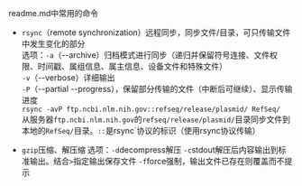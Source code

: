 readme.md中常用的命令   
- `rsync`（remote synchronization）远程同步，同步文件/目录，可只传输文件中发生变化的部分   
选项：`-a`（--archive）归档模式进行同步（递归并保留符号连接、文件权限、时间戳、属组信息、属主信息、设备文件和特殊文件）   
    `-v`（--verbose）详细输出    
    `-P`（--partial --progress），保留部分传输的文件（中断后可继续）、显示传输进度   
`rsync -avP ftp.ncbi.nlm.nih.gov::refseq/release/plasmid/ RefSeq/`    
从服务器`ftp.ncbi.nlm.nih.gov`的`refseq/release/plasmid/`目录同步文件到本地的`RefSeq/`目录。`::`是rsync`协议的标识（使用rsync协议传输）   

- `gzip`压缩、解压缩
选项：`-d`decompress解压
    `-c`stdout解压后内容输出到标准输出。结合`>`指定输出保存文件
    `-f`force强制，输出文件已存在则覆盖而不提示
